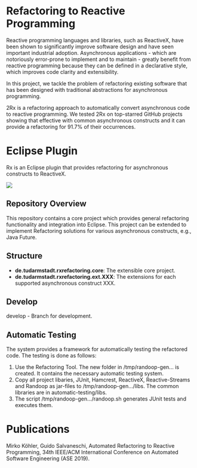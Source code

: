 
# Refactoring to Reactive Programming

Reactive programming languages and libraries, such as
ReactiveX, have been shown to significantly improve software
design and have seen important industrial adoption.
Asynchronous applications - which are notoriously error-prone to
implement and to maintain - greatly benefit from
reactive programming because they can be defined in a declarative style,
which improves code clarity and extensibility.

In this project, we tackle the problem of
refactoring existing software that has been designed with
traditional abstractions for asynchronous programming.

2Rx is a refactoring approach to automatically
convert asynchronous code to reactive programming.
We tested 2Rx on top-starred GitHub projects showing that 
effective with common asynchronous constructs
and it can provide a refactoring for 91.7% of their occurrences.

# Eclipse Plugin

Rx is an Eclipse plugin that provides refactoring for asynchronous
constructs to ReactiveX. 

![](https://https://stg-tud.github.io/rxrefactoring-code/image.png)

## Repository Overview

This repository contains a core project which provides
general refactoring functionality and integration into Eclipse.
This project can be extended to implement Refactoring solutions
for various asynchronous constructs, e.g., Java Future.

## Structure

- __de.tudarmstadt.rxrefactoring.core__: The extensible core project.
- __de.tudarmstadt.rxrefactoring.ext.XXX__: The extensions for each
supported asynchronous construct XXX.

## Develop

develop - Branch for development.


## Automatic Testing

The system provides a framework for automatically testing the refactored code.
The testing is done as follows:

1. Use the Refactoring Tool. The new folder in /tmp/randoop-gen... is created. 
It contains the necessary automatic testing system.
2. Copy all project libaries, JUnit, Hamcrest, ReactiveX, Reactive-Streams and Randoop as jar-files 
to /tmp/randoop-gen.../libs. The common libraries are in automatic-testing/libs.
3. The script /tmp/randoop-gen.../randoop.sh generates JUnit tests and executes them. 

# Publications

Mirko Köhler, Guido Salvaneschi, Automated Refactoring to Reactive Programming,
34th IEEE/ACM International Conference on Automated Software Engineering (ASE 2019). 

     
